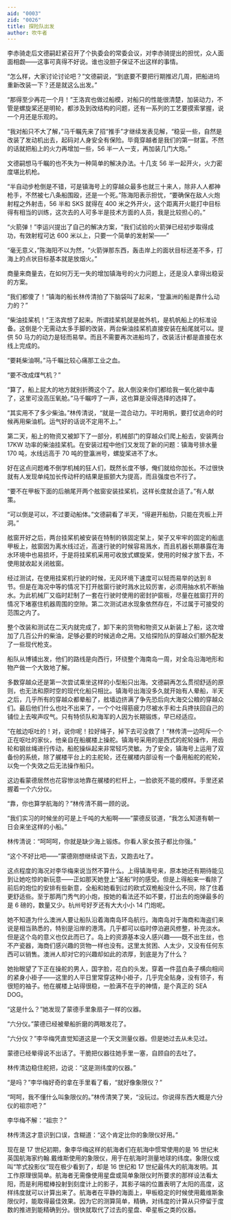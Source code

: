 ```yaml
---
aid: "0003"
zid: "0026"
title: 探险队出发
author: 吹牛者
---
```


李赤骑走后文德嗣赶紧召开了个执委会的常委会议，对李赤骑提出的担忧，众人面面相觑——这事可真得不好说。谁也没胆子保证不出这样的事情。

“怎么样，大家讨论讨论吧？”文德嗣说，“到底要不要把行期推迟几周，把船进坞重新改装一下？还是就这么出发。”

“那得至少再花一个月！”王洛宾也做过船模，对船只的性能很清楚，加装动力，不管是螺旋桨还是明轮，都涉及到改结构的问题，还有一系列的工艺要摸索掌握，说一个月还是乐观的。

“我对船只不大了解，”马千瞩先来了招“推手”才继续发表见解，“稳妥一些，自然是改装了发动机出去，起码对人身安全有保险。毕竟穿越者是我们的第一财富。不然的话就把船上的火力再增加一些，56 半一人一支，再加装几门大炮。”

文德嗣想马千瞩的也不失为一种简单的解决办法。十几支 56 半一起开火，火力密度堪比机枪。

“半自动步枪倒是不错，可是镇海号上的穿越众最多也就三十来人，除非人人都神枪手，不然被七八条船围殴，还是一个死。”陈海阳表示担忧，“要确保在敌人火炮射程之外射击，56 半和 SKS 就得在 400 米之外开火，这个距离开火能打中目标得有相当的训练，这次去的人可多半是技术方面的人员，我是比较担心的。”

“火箭弹！”李运兴提出了自己的解决方案，“我们试验的火箭弹已经初步取得成功，有效射程可达 600 米以上，只要一个简单的发射架——”

“毫无意义，”陈海阳不以为然，“火箭弹那东西，轰击岸上的面状目标还差不多，打海上的点状目标基本就是放烟火。”

商量来商量去，在如何万无一失的增加镇海号的火力问题上，还是没人拿得出稳妥的方案。

“我们都傻了！”镇海的船长林传清拍了下脑袋叫了起来，“登瀛洲的船是靠什么动力的？”

“柴油挂桨机！”王洛宾想了起来。所谓挂桨机就是舷外机，是机帆船上的标准设备。这倒是个无需动太多手脚的改装，两台柴油挂桨机直接安装在船尾就可以。提供 50 马力的动力是轻而易举。而且不需要再次进船坞了，改装活计都是直接在水线上完成的。

“要耗柴油啊。”马千瞩比较心痛那工业之血。

“要不改成煤气机？”

“算了，船上屁大的地方就别折腾这个了。敌人倒没来你们都给我一氧化碳中毒了，这里可没高压氧舱。”马千瞩哼了一声，这也算是没得选择的选择了。

“其实用不了多少柴油。”林传清说，“就是一混合动力。平时用帆，要打仗逃命的时候再用柴油机。运气好的话说不定用不上。”

第二天，船上的物资又被卸下了一部分，机械部门的穿越众们爬上船去，安装两台 17KW 功率的柴油挂桨机。在安装过程中他们又发现了新的问题：镇海号排水量 170 吨，水线远高于 70 吨的登瀛洲号，螺旋桨进不了水。

好在这点问题难不倒学机械的狂人们，既然长度不够，俺们就给你加长。不过很快就有人发现单纯加长传动杆的结果是振颤大为提高，而且强度也不行了。

“要不在甲板下面的后艄尾开两个舷窗安装挂桨机，这样长度就合适了。”有人献策。

“可以倒是可以，不过要动船体。”文德嗣看了半天，“得避开船肋，只能在壳板上开洞。”

舷窗开好之后，两台挂桨机被安装在特制的铁固定架上，架子又牢牢的固定的船底甲板上，舷窗因为离水线过近，高速行驶的时候容易溅水，而且机器长期暴露在海水环境中也易损坏，于是将挂桨机采用可收放式螺旋桨，使用的时候才放下去，不使用就收起关闭舷窗。

经过测试，在使用挂桨机行驶的时候，无风环境下速度可以轻而易举的达到 8 节。但是在海况中等的情况下打开舷窗行驶时溅水比较厉害，必须用抽水机不断抽水。为此机械厂又临时赶制了一套在行驶时使用的密封护窗板，尽量在舷窗打开的情况下堵塞住机器周围的空隙。第二次测试进水现象依然存在，不过属于可接受的范围之内了。

整个改装和测试在二天内就完成了，卸下来的货物和物资又从新装上了船，这次增加了几百公升的柴油，足够必要的时候逃命之用。又给探险队的穿越众们额外配发了一些现代枪支。

船队从博铺出发，他们的路线是向西行，环绕整个海南岛一周，对全岛沿海地形和物产做一个大致地了解。

多数穿越众还是第一次尝试乘坐这样的小型船只出海。文德嗣再怎么贯彻舒适的原则，也无法和原时空的现代化船只相比。镇海号出海没多久就开始有人晕船，半天之后，几乎所有的穿越众都晕船了，舷墙边挤满了争先恐后向大海交公粮的穿越众们。最后他们什么也吐不出来了，一个个吐得筋疲力尽被水手和士兵搀扶回自己的铺位上去唉声叹气。只有特侦队和海军的人因为长期锻炼，早已经适应。

“在舷边呕吐的！对，说你呢！拉好绳子，掉下去可没救了！”林传清一边呵斥一个正在呕吐的家伙，他亲自在船艉楼上操舵。镇海号采用的是西式的舵轮操作，用齿轮和钢丝绳进行传动，船舵操纵起来非常轻巧灵敏。为了安全，镇海号上运用了双备份的系统，除了艉楼平台上的主舵轮，还在艉楼内部设有一个备用船舵的舵轮，以免一个失效之后无法操作船只。

这边看蒙德居然也花容惨淡地靠在艉楼的栏杆上，一脸欲死不能的模样。手里还紧握着一个六分仪。

“靠，你也算学航海的？”林传清不屑一顾的说。

“我们实习的时候坐的可是上千吨的大船啊——”蒙德反驳道，“我怎么知道有朝一日会来坐这样的小船。”

林传清说：“呵呵呵，你就是缺少海上锻炼。你看人家女孩子都比你强。”

“这个不好比吧——”蒙德刚想继续说下去，又跑去吐了。

这点程度的海况对李华梅来说当然不算什么。上得镇海号来，原本她还有期待能见到让她吃惊的新玩意——正如那天她登上“圣船”时的感受。但是上得船来一看除了前后的炮位的安排有些新意，全船和她看到过的欧式双桅船没什么不同，除了住着更舒适些。至于那两门秀气的小炮，按她的看法还不如不要，打出去的炮弹最多的是 6 磅的，数量又少。杭州号好歹还有大大小小 14 门炮呢。

她不知道为什么澳洲人要让船队沿着海南岛环岛航行。海南岛对于海商和海盗们来说是相当熟悉的，特别是沿岸的港湾。几乎都可以临时停泊避风修整，补充淡水。但是这个岛的意义也仅此而已了。岛上的资源基本没人感兴趣——既不出生丝，也不产瓷器，海商们感兴趣的货物一样也没有。这里太贫困、人太少，又没有任何东西可以销售。澳洲人却对它的兴趣却如此的浓厚，到底是为了什么？

她抬眼望了下正在操舵的男人，国字脸，花白的头发。穿着一件蓝白条子横向相间的紧身小褂子——这里的人平日里常穿这种小褂子，几乎完全贴身，没有领子，有很短的袖子。他在艉楼上站得很稳，一脸满不在乎的神情，是个真正的 SEA DOG。

“这是什么？”她发现了蒙德手里象扇子一样的仪器。

“六分仪。”蒙德已经被晕船折磨的两眼发花了。

“六分仪？”李华梅凭直觉知道这是一个天文测量仪器。但是她过去从未见过。

蒙德已经晕得说不出话了。干脆把仪器往她手里一塞，自顾自的去吐了。

林传清边稳住舵把，边说：“这是测纬度的仪器。”

“是吗？”李华梅好奇的拿在手里看了看，“就好像象限仪？”

“呵呵，我不懂什么叫象限仪的。”林传清笑了笑，“没玩过。你说得东西大概是六分仪的祖宗吧？”

李华梅不解：“祖宗？”

林传清这才意识到口误，含糊道：“这个肯定比你的象限仪好用。”

现在是 17 世纪初期，象李华梅这样的航海者们在航海中惯常使用的是 16 世纪末英国航海家约翰.戴维斯使用的象限仪，用于在航海时测量地球的纬度。象限仪或叫“竿式投影仪”现在极少看到了，却是 16 世纪和 17 世纪最伟大的航海发明。其工作原理很简单。航海者无需像使用星盘或简单象限仪时所要求的那样设法看太阳，而是利用棍棒投射到刻度计上的影子，其影子端的位置表明了太阳的高度，这样纬度就可以计算出来了。航海者在平静的海面上，甲板稳定的时候使用戴维斯象限仪时，能取得最佳效果。因为它的测算简单，精确，对纬度的计算从只停留于度数的推进到能精确到分。很快就取代了过去的星盘、牵星板之类的仪器。
